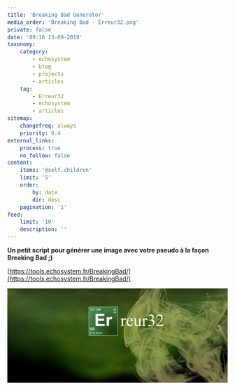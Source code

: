 ```yaml
---
title: 'Breaking Bad Generator'
media_order: 'Breaking Bad - Erreur32.png'
private: false
date: '09:16 13-09-2019'
taxonomy:
    category:
        - echosystem
        - blog
        - projects
        - articles
    tag:
        - Erreur32
        - echosystem
        - articles
sitemap:
    changefreq: always
    priority: 0.4
external_links:
    process: true
    no_follow: false
content:
    items: '@self.children'
    limit: '5'
    order:
        by: date
        dir: desc
    pagination: '1'
feed:
    limit: '10'
    description: ''
---
```


**Un petit script pour générer une image avec votre pseudo à la façon Breaking Bad ;)**



[https://tools.echosystem.fr/BreakingBad/](https://tools.echosystem.fr/BreakingBad/)

![](Breaking%20Bad%20-%20Erreur32.png)